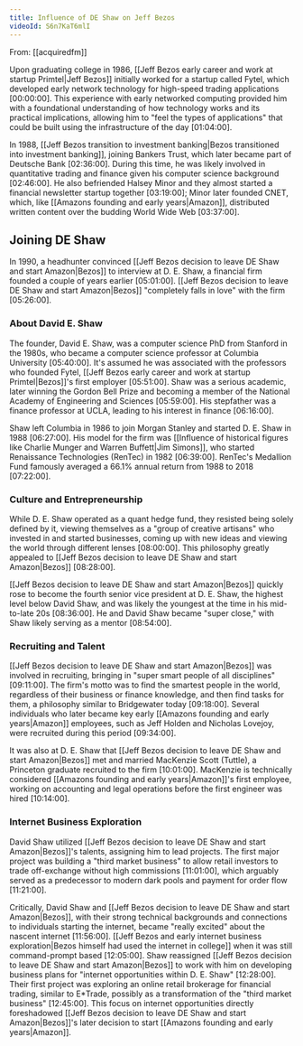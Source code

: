 ```yaml
---
title: Influence of DE Shaw on Jeff Bezos
videoId: S6n7KaT6mlI
---
```


From: [[acquiredfm]] <br/> 

Upon graduating college in 1986, [[Jeff Bezos early career and work at startup Primtel|Jeff Bezos]] initially worked for a startup called Fytel, which developed early network technology for high-speed trading applications <a class="yt-timestamp" data-t="00:00:00">[00:00:00]</a>. This experience with early networked computing provided him with a foundational understanding of how technology works and its practical implications, allowing him to "feel the types of applications" that could be built using the infrastructure of the day <a class="yt-timestamp" data-t="01:04:00">[01:04:00]</a>.

In 1988, [[Jeff Bezos transition to investment banking|Bezos transitioned into investment banking]], joining Bankers Trust, which later became part of Deutsche Bank <a class="yt-timestamp" data-t="02:36:00">[02:36:00]</a>. During this time, he was likely involved in quantitative trading and finance given his computer science background <a class="yt-timestamp" data-t="02:46:00">[02:46:00]</a>. He also befriended Halsey Minor and they almost started a financial newsletter startup together <a class="yt-timestamp" data-t="03:19:00">[03:19:00]</a>; Minor later founded CNET, which, like [[Amazons founding and early years|Amazon]], distributed written content over the budding World Wide Web <a class="yt-timestamp" data-t="03:37:00">[03:37:00]</a>.

## Joining DE Shaw

In 1990, a headhunter convinced [[Jeff Bezos decision to leave DE Shaw and start Amazon|Bezos]] to interview at D. E. Shaw, a financial firm founded a couple of years earlier <a class="yt-timestamp" data-t="05:01:00">[05:01:00]</a>. [[Jeff Bezos decision to leave DE Shaw and start Amazon|Bezos]] "completely falls in love" with the firm <a class="yt-timestamp" data-t="05:26:00">[05:26:00]</a>.

### About David E. Shaw
The founder, David E. Shaw, was a computer science PhD from Stanford in the 1980s, who became a computer science professor at Columbia University <a class="yt-timestamp" data-t="05:40:00">[05:40:00]</a>. It's assumed he was associated with the professors who founded Fytel, [[Jeff Bezos early career and work at startup Primtel|Bezos]]'s first employer <a class="yt-timestamp" data-t="05:51:00">[05:51:00]</a>. Shaw was a serious academic, later winning the Gordon Bell Prize and becoming a member of the National Academy of Engineering and Sciences <a class="yt-timestamp" data-t="05:59:00">[05:59:00]</a>. His stepfather was a finance professor at UCLA, leading to his interest in finance <a class="yt-timestamp" data-t="06:16:00">[06:16:00]</a>.

Shaw left Columbia in 1986 to join Morgan Stanley and started D. E. Shaw in 1988 <a class="yt-timestamp" data-t="06:27:00">[06:27:00]</a>. His model for the firm was [[Influence of historical figures like Charlie Munger and Warren Buffett|Jim Simons]], who started Renaissance Technologies (RenTec) in 1982 <a class="yt-timestamp" data-t="06:39:00">[06:39:00]</a>. RenTec's Medallion Fund famously averaged a 66.1% annual return from 1988 to 2018 <a class="yt-timestamp" data-t="07:22:00">[07:22:00]</a>.

### Culture and Entrepreneurship
While D. E. Shaw operated as a quant hedge fund, they resisted being solely defined by it, viewing themselves as a "group of creative artisans" who invested in and started businesses, coming up with new ideas and viewing the world through different lenses <a class="yt-timestamp" data-t="08:00:00">[08:00:00]</a>. This philosophy greatly appealed to [[Jeff Bezos decision to leave DE Shaw and start Amazon|Bezos]] <a class="yt-timestamp" data-t="08:28:00">[08:28:00]</a>.

[[Jeff Bezos decision to leave DE Shaw and start Amazon|Bezos]] quickly rose to become the fourth senior vice president at D. E. Shaw, the highest level below David Shaw, and was likely the youngest at the time in his mid-to-late 20s <a class="yt-timestamp" data-t="08:36:00">[08:36:00]</a>. He and David Shaw became "super close," with Shaw likely serving as a mentor <a class="yt-timestamp" data-t="08:54:00">[08:54:00]</a>.

### Recruiting and Talent
[[Jeff Bezos decision to leave DE Shaw and start Amazon|Bezos]] was involved in recruiting, bringing in "super smart people of all disciplines" <a class="yt-timestamp" data-t="09:11:00">[09:11:00]</a>. The firm's motto was to find the smartest people in the world, regardless of their business or finance knowledge, and then find tasks for them, a philosophy similar to Bridgewater today <a class="yt-timestamp" data-t="09:18:00">[09:18:00]</a>. Several individuals who later became key early [[Amazons founding and early years|Amazon]] employees, such as Jeff Holden and Nicholas Lovejoy, were recruited during this period <a class="yt-timestamp" data-t="09:34:00">[09:34:00]</a>.

It was also at D. E. Shaw that [[Jeff Bezos decision to leave DE Shaw and start Amazon|Bezos]] met and married MacKenzie Scott (Tuttle), a Princeton graduate recruited to the firm <a class="yt-timestamp" data-t="10:01:00">[10:01:00]</a>. MacKenzie is technically considered [[Amazons founding and early years|Amazon]]'s first employee, working on accounting and legal operations before the first engineer was hired <a class="yt-timestamp" data-t="10:14:00">[10:14:00]</a>.

### Internet Business Exploration
David Shaw utilized [[Jeff Bezos decision to leave DE Shaw and start Amazon|Bezos]]'s talents, assigning him to lead projects. The first major project was building a "third market business" to allow retail investors to trade off-exchange without high commissions <a class="yt-timestamp" data-t="11:01:00">[11:01:00]</a>, which arguably served as a predecessor to modern dark pools and payment for order flow <a class="yt-timestamp" data-t="11:21:00">[11:21:00]</a>.

Critically, David Shaw and [[Jeff Bezos decision to leave DE Shaw and start Amazon|Bezos]], with their strong technical backgrounds and connections to individuals starting the internet, became "really excited" about the nascent internet <a class="yt-timestamp" data-t="11:56:00">[11:56:00]</a>. [[Jeff Bezos and early internet business exploration|Bezos himself had used the internet in college]] when it was still command-prompt based <a class="yt-timestamp" data-t="12:05:00">[12:05:00]</a>. Shaw reassigned [[Jeff Bezos decision to leave DE Shaw and start Amazon|Bezos]] to work with him on developing business plans for "internet opportunities within D. E. Shaw" <a class="yt-timestamp" data-t="12:28:00">[12:28:00]</a>. Their first project was exploring an online retail brokerage for financial trading, similar to E*Trade, possibly as a transformation of the "third market business" <a class="yt-timestamp" data-t="12:45:00">[12:45:00]</a>. This focus on internet opportunities directly foreshadowed [[Jeff Bezos decision to leave DE Shaw and start Amazon|Bezos]]'s later decision to start [[Amazons founding and early years|Amazon]].